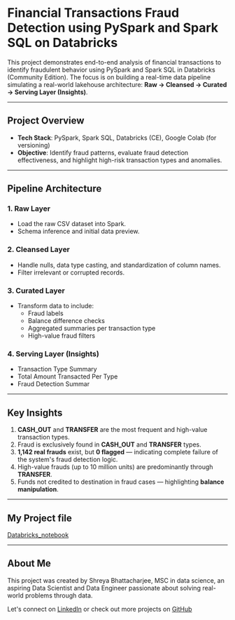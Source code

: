 #  Financial Transactions Fraud Detection using PySpark and Spark SQL on Databricks

This project demonstrates end-to-end analysis of financial transactions to identify fraudulent behavior using PySpark and Spark SQL in Databricks (Community Edition). The focus is on building a real-time data pipeline simulating a real-world lakehouse architecture: **Raw → Cleansed → Curated → Serving Layer (Insights)**.

---

##  Project Overview

- **Tech Stack**: PySpark, Spark SQL, Databricks (CE), Google Colab (for versioning)
- **Objective**: Identify fraud patterns, evaluate fraud detection effectiveness, and highlight high-risk transaction types and anomalies.

---

##  Pipeline Architecture

### 1. Raw Layer
- Load the raw CSV dataset into Spark.
- Schema inference and initial data preview.

### 2. Cleansed Layer
- Handle nulls, data type casting, and standardization of column names.
- Filter irrelevant or corrupted records.

### 3. Curated Layer
- Transform data to include:
  - Fraud labels
  - Balance difference checks
  - Aggregated summaries per transaction type
  - High-value fraud filters

### 4. Serving Layer (Insights)
- Transaction Type Summary
- Total Amount Transacted Per Type
- Fraud Detection Summar

---

##  Key Insights

1. **CASH_OUT** and **TRANSFER** are the most frequent and high-value transaction types.
2. Fraud is exclusively found in **CASH_OUT** and **TRANSFER** types.
3. **1,142 real frauds** exist, but **0 flagged** — indicating complete failure of the system's fraud detection logic.
4. High-value frauds (up to 10 million units) are predominantly through **TRANSFER**.
5. Funds not credited to destination in fraud cases — highlighting **balance manipulation**.

---

## My Project file
[Databricks_notebook](https://github.com/bhshre/fraud-detection-pyspark-databricks/blob/main/bank_project_new.ipynb)

---

## About Me
This project was created by Shreya Bhattacharjee, MSC in data science, an aspiring Data Scientist and Data Engineer passionate about solving real-world problems through data.

Let's connect on [LinkedIn](https://www.linkedin.com/in/shreya-bhattacharjee-47b01129a/) or check out more projects on [GitHub](https://github.com/bhshre)



